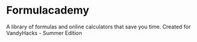 # Formulacademy
A library of formulas and online calculators that save you time.
Created for VandyHacks - Summer Edition
